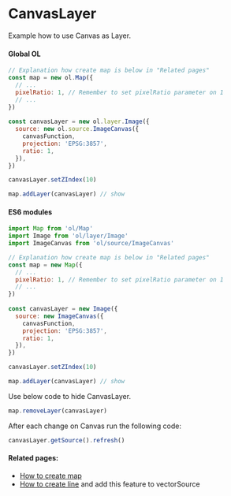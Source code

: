 # CanvasLayer

Example how to use Canvas as Layer.

<!-- tabs:start -->

#### **Global OL**

```js
// Explanation how create map is below in "Related pages"
const map = new ol.Map({
  // ...
  pixelRatio: 1, // Remember to set pixelRatio parameter on 1
  // ...
})
  
const canvasLayer = new ol.layer.Image({
  source: new ol.source.ImageCanvas({
    canvasFunction,
    projection: 'EPSG:3857',
    ratio: 1,
  }),
})

canvasLayer.setZIndex(10)

map.addLayer(canvasLayer) // show
```

#### **ES6 modules**

```js
import Map from 'ol/Map'
import Image from 'ol/layer/Image'
import ImageCanvas from 'ol/source/ImageCanvas'

// Explanation how create map is below in "Related pages"
const map = new Map({
  // ...
  pixelRatio: 1, // Remember to set pixelRatio parameter on 1
  // ...
})
  
const canvasLayer = new Image({
  source: new ImageCanvas({
    canvasFunction,
    projection: 'EPSG:3857',
    ratio: 1,
  }),
})

canvasLayer.setZIndex(10)

map.addLayer(canvasLayer) // show
```

<!-- tabs:end -->

Use below code to hide CanvasLayer.
```js
map.removeLayer(canvasLayer)
```

After each change on Canvas run the following code:
```js
canvasLayer.getSource().refresh()
```

#### Related pages:
* [How to create map](beginner/first-run.md)
* [How to create line](features/line.md) and add this feature to vectorSource
